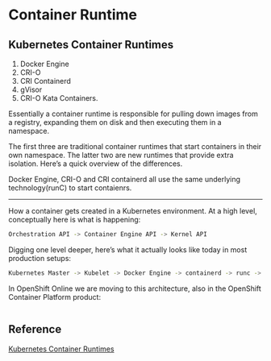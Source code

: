 # Container Runtime

## Kubernetes Container Runtimes

1. Docker Engine
2. CRI-O
3. CRI Containerd
4. gVisor
5. CRI-O Kata Containers.

Essentially a container runtime is responsible for pulling down images from a registry, expanding them on disk and then executing them in a namespace.

The first three are traditional container runtimes that start containers in their own namespace. The latter two are new runtimes that provide extra isolation. Here’s a quick overview of the differences.

Docker Engine, CRI-O and CRI containerd all use the same underlying technology(runC) to start contaienrs.

---

How a container gets created in a Kubernetes environment. At a high level, conceptually here is what is happening:

```bash
Orchestration API -> Container Engine API -> Kernel API
```

Digging one level deeper, here’s what it actually looks like today in most production setups:

```bash
Kubernetes Master -> Kubelet -> Docker Engine -> containerd -> runc -> Linux kernel
```

In OpenShift Online we are moving to this architecture, also in the OpenShift Container Platform product:

```bash

```

## Reference

[Kubernetes Container Runtimes](https://kubedex.com/kubernetes-container-runtimes/)
